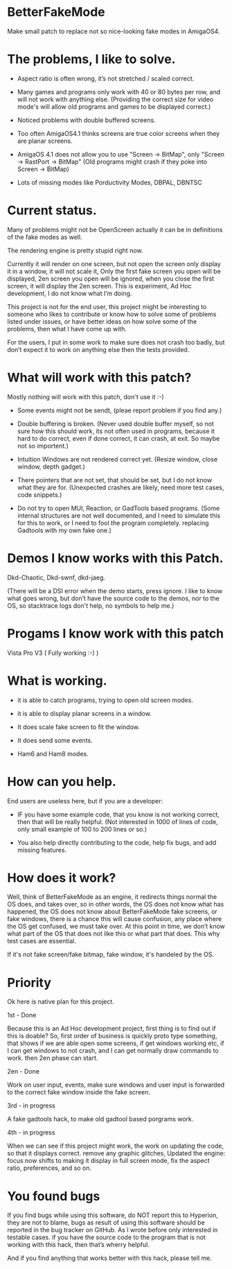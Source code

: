 # BetterFakeMode
Make small patch to replace not so nice-looking fake modes in AmigaOS4.

# The problems, I like to solve.

* Aspect ratio is often wrong, it’s not stretched / scaled correct.

* Many games and programs only work with 40 or 80 bytes per row,
and will not work with anything else. (Providing the correct size for video mode's
will allow old programs and games to be displayed correct.)

* Noticed problems with double buffered screens.

* Too often AmigaOS4.1 thinks screens are true color screens when they are planar screens.

* AmigaOS 4.1 does not allow you to use "Screen -> BitMap", only "Screen -> RastPort -> BitMap"
(Old programs might crash if they poke into Screen -> BitMap)

* Lots of missing modes like Porductivity Modes, DBPAL, DBNTSC

# Current status.

Many of problems might not be OpenScreen actually it can be in definitions of the fake modes as well.

The rendering engine is pretty stupid right now.

Currently it will render on one screen, but not open the screen only display it in a window, it will not scale it, 
Only the first fake screen you open will be displayed, 2en screen you open will be ignored, when you close the first screen, it will display the 2en screen.
This is experiment, Ad Hoc development, I do not know what I’m doing.

This project is not for the end user, this project might be interesting to someone who likes to contribute or know how to solve some of problems listed under issues, or have better ideas on how solve some of the problems, then what I have come up with.

For the users, I put in some work to make sure does not  crash too badly, 
but don’t expect it to work on anything else then the tests provided.

# What will work with this patch?

Mostly nothing will work with this patch, don't use it :-)

* Some events might not be sendt, 
(pleae report problem if you find any.)

* Double buffering is broken.
(Never used double buffer myself, so not sure how this should work, its not often used in programs, 
because it hard to do correct, even if done correct, it can crash, at exit. So maybe not so importent.)

* Intuition Windows are not rendered correct yet.
(Resize window, close window, depth gadget.)

* There pointers that are not set, that should be set, but I do not know what they are for.
(Unexpected crashes are likely, need more test cases, code snippets.)

* Do not try to open MUI, Reaction, or GadTools based programs.
(Some internal structures are not well documented, and I need to simulate this for this to work, 
or I need to fool the program completely. replacing Gadtools with my own fake one.)

# Demos I know works with this Patch.

Dkd-Chaotic, Dkd-swnf, dkd-jaeg.

(There will be a DSI error when the demo starts, press ignore.
I like to know what goes wrong, but don’t have the source code to the demos, 
nor to the OS, so stacktrace logs don't help, no symbols to help me.)

# Progams I know work with this patch

Vista Pro V3 ( Fully working :-) )

# What is working.

* it is able to catch programs, trying to open old screen modes.
 
* it is able to display planar screens in a window. 

* It does scale fake screen to fit the window.

* It does send some events.

* Ham6 and Ham8 modes.

# How can you help.

End users are useless here, but if you are a developer:

* IF you have some example code, that you know is not working correct, then that will be really helpful.
(Not interested in 1000 of lines of code, only small example of 100 to 200 lines or so.)

* You also help directly contributing to the code, help fix bugs, and add missing features.

# How does it work?

Well, think of BetterFakeMode as an engine, it redirects things normal the OS does, and takes over, so in other words, the OS does not know what has happened, the OS does not know about BetterFakeMode fake screens, or fake windows, there is a chance this will cause confusion, any place where the OS get confused, we must take over. At this point in time, we don’t know what part of the OS that does not like this or what part that does. This why test cases are essential.

If it's not fake screen/fake bitmap, fake window, it's handeled by the OS.

# Priority

Ok here is native plan for this project.

1st - Done

Because this is an Ad Hoc development project, first thing is to find out if this is doable? So, first order of business is quickly proto type something, that shows if we are able open some screens, if get windows working etc, if I can get windows to not crash, and I can get normally draw commands to work. then 2en phase can start.

2en - Done

Work on user input, events, make sure windows and user input is forwarded to the correct fake window inside the fake screen.

3rd - in progress 

A fake gadtools hack, to make old gadtool based porgrams work.

4th - in progress 

When we can see if this project might work, the work on updating the code, so that it displays correct. remove any graphic glitches,
Updated the engine: focus now shifts to making it display in full screen mode, fix the aspect ratio, preferences, and so on.

# You found bugs 

If you find bugs while using this software, do NOT report this to Hyperion, they are not to blame, bugs as result of using this software should be reported in the bug tracker on GitHub. As I wrote before only interested in testable cases. if you have the source code to the program that is not working with this hack, then that’s wherry helpful.

And if you find anything that works better with this hack, please tell me.


